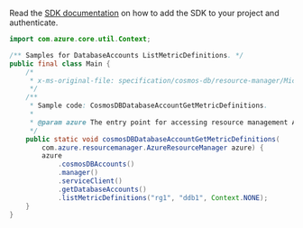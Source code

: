 Read the [SDK documentation](https://github.com/Azure/azure-sdk-for-java/blob/azure-resourcemanager_2.14.0/sdk/resourcemanager/azure-resourcemanager/README.md) on how to add the SDK to your project and authenticate.

```java
import com.azure.core.util.Context;

/** Samples for DatabaseAccounts ListMetricDefinitions. */
public final class Main {
    /*
     * x-ms-original-file: specification/cosmos-db/resource-manager/Microsoft.DocumentDB/stable/2021-10-15/examples/CosmosDBDatabaseAccountGetMetricDefinitions.json
     */
    /**
     * Sample code: CosmosDBDatabaseAccountGetMetricDefinitions.
     *
     * @param azure The entry point for accessing resource management APIs in Azure.
     */
    public static void cosmosDBDatabaseAccountGetMetricDefinitions(
        com.azure.resourcemanager.AzureResourceManager azure) {
        azure
            .cosmosDBAccounts()
            .manager()
            .serviceClient()
            .getDatabaseAccounts()
            .listMetricDefinitions("rg1", "ddb1", Context.NONE);
    }
}
```
